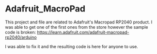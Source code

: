 # Adafruit_MacroPad

This project and file are related to Adafruit's Macropad RP2040 product.  I was able to get one of the first ones from the store however the sample code is broken: https://learn.adafruit.com/adafruit-macropad-rp2040/arduino

I was able to fix it and the resulting code is here for anyone to use.
